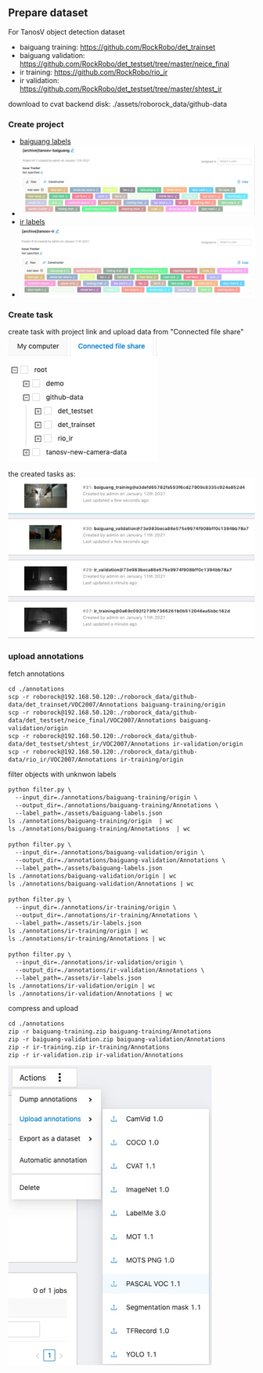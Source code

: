 ## Prepare dataset

For TanosV object detection dataset
- baiguang training: https://github.com/RockRobo/det_trainset
- baiguang validation: https://github.com/RockRobo/det_testset/tree/master/neice_final
- ir training: https://github.com/RockRobo/rio_ir
- ir validation: https://github.com/RockRobo/det_testset/tree/master/shtest_ir

download to cvat backend disk: ./assets/roborock_data/github-data

### Create project

- [baiguang labels](./assets/baiguang-labels.json)
- ![baiguang project](./assets/tanosv-baiguang.jpg)
- [ir labels](./assets/ir-labels.json)
- ![ir project](./assets/tanosv-ir.jpg)

### Create task

create task with project link and upload data from "Connected file share"
![share-folder](./assets/share-folder.jpg)

the created tasks as:
![tasks](./assets/tasks.jpg)
### upload annotations

fetch annotations
```
cd ./annotations
scp -r roborock@192.168.50.120:./roborock_data/github-data/det_trainset/VOC2007/Annotations baiguang-training/origin
scp -r roborock@192.168.50.120:./roborock_data/github-data/det_testset/neice_final/VOC2007/Annotations baiguang-validation/origin
scp -r roborock@192.168.50.120:./roborock_data/github-data/det_testset/shtest_ir/VOC2007/Annotations ir-validation/origin
scp -r roborock@192.168.50.120:./roborock_data/github-data/rio_ir/VOC2007/Annotations ir-training/origin
```

filter objects with unknwon labels
```
python filter.py \
  --input_dir=./annotations/baiguang-training/origin \
  --output_dir=./annotations/baiguang-training/Annotations \
  --label_path=./assets/baiguang-labels.json
ls ./annotations/baiguang-training/origin  | wc
ls ./annotations/baiguang-training/Annotations  | wc

python filter.py \
  --input_dir=./annotations/baiguang-validation/origin \
  --output_dir=./annotations/baiguang-validation/Annotations \
  --label_path=./assets/baiguang-labels.json
ls ./annotations/baiguang-validation/origin | wc
ls ./annotations/baiguang-validation/Annotations | wc

python filter.py \
  --input_dir=./annotations/ir-training/origin \
  --output_dir=./annotations/ir-training/Annotations \
  --label_path=./assets/ir-labels.json
ls ./annotations/ir-training/origin | wc
ls ./annotations/ir-training/Annotations | wc

python filter.py \
  --input_dir=./annotations/ir-validation/origin \
  --output_dir=./annotations/ir-validation/Annotations \
  --label_path=./assets/ir-labels.json
ls ./annotations/ir-validation/origin | wc
ls ./annotations/ir-validation/Annotations | wc
```

compress and upload
```
cd ./annotations
zip -r baiguang-training.zip baiguang-training/Annotations
zip -r baiguang-validation.zip baiguang-validation/Annotations
zip -r ir-training.zip ir-training/Annotations
zip -r ir-validation.zip ir-validation/Annotations
```

![uploading.jpg](./assets/uploading.jpg)
